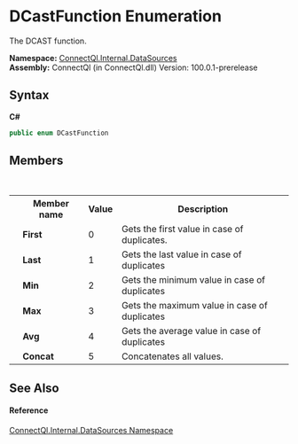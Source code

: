 # DCastFunction Enumeration
 

The DCAST function.

**Namespace:**&nbsp;<a href="N_ConnectQl_Internal_DataSources">ConnectQl.Internal.DataSources</a><br />**Assembly:**&nbsp;ConnectQl (in ConnectQl.dll) Version: 100.0.1-prerelease

## Syntax

**C#**<br />
``` C#
public enum DCastFunction
```


## Members
&nbsp;<table><tr><th></th><th>Member name</th><th>Value</th><th>Description</th></tr><tr><td /><td target="F:ConnectQl.Internal.DataSources.DCastFunction.First">**First**</td><td>0</td><td>Gets the first value in case of duplicates.</td></tr><tr><td /><td target="F:ConnectQl.Internal.DataSources.DCastFunction.Last">**Last**</td><td>1</td><td>Gets the last value in case of duplicates</td></tr><tr><td /><td target="F:ConnectQl.Internal.DataSources.DCastFunction.Min">**Min**</td><td>2</td><td>Gets the minimum value in case of duplicates</td></tr><tr><td /><td target="F:ConnectQl.Internal.DataSources.DCastFunction.Max">**Max**</td><td>3</td><td>Gets the maximum value in case of duplicates</td></tr><tr><td /><td target="F:ConnectQl.Internal.DataSources.DCastFunction.Avg">**Avg**</td><td>4</td><td>Gets the average value in case of duplicates</td></tr><tr><td /><td target="F:ConnectQl.Internal.DataSources.DCastFunction.Concat">**Concat**</td><td>5</td><td>Concatenates all values.</td></tr></table>

## See Also


#### Reference
<a href="N_ConnectQl_Internal_DataSources">ConnectQl.Internal.DataSources Namespace</a><br />